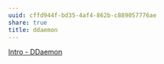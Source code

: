 ```yaml
---
uuid: cffd944f-bd35-4af4-862b-c889057776ae
share: true
title: ddaemon
---
```

[Intro - DDaemon](../3aac9f98-9264-4093-8402-be32de0295cb)